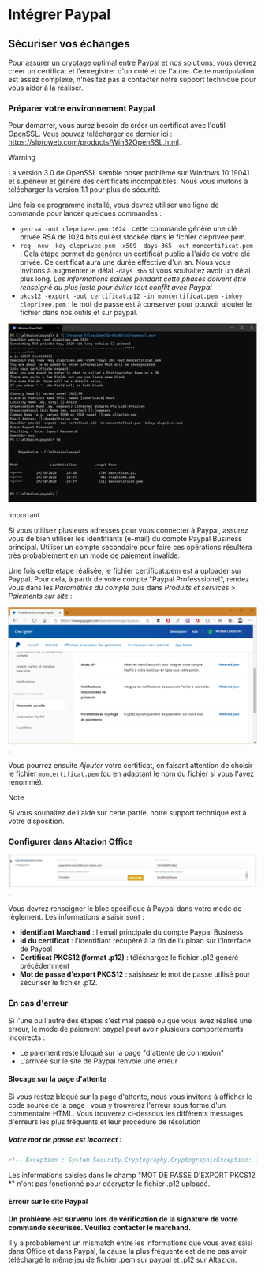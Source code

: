 # Intégrer Paypal


## Sécuriser vos échanges

Pour assurer un cryptage optimal entre Paypal et nos solutions, vous devrez créer un certificat et l'enregistrer d'un coté et de l'autre. Cette manipulation est assez complexe, n'hésitez pas à contacter notre support technique pour vous aider à la réaliser.

### Préparer votre environnement Paypal

Pour démarrer, vous aurez besoin de créer un certificat avec l'outil OpenSSL. Vous pouvez télécharger ce dernier ici : https://slproweb.com/products/Win32OpenSSL.html.

> [!WARNING]
> La version 3.0 de OpenSSL semble poser problème sur Windows 10 19041 et supérieur et génère des certificats incompatibles. Nous vous invitons à télécharger la version 1.1 pour plus de sécurité.

Une fois ce programme installé, vous devrez utiliser une ligne de commande pour lancer quelques commandes :

- `genrsa -out cleprivee.pem 1024` : cette commande génère une clé privée RSA de 1024 bits qui est stockée dans le fichier cleprivee.pem.
- `req -new -key cleprivee.pem -x509 -days 365 -out moncertificat.pem` : Cela étape permet de générer un certificat public à l'aide de votre clé privée. Ce certificat aura une durée effective d'un an. Nous vous invitons à augmenter le délai `-days 365` si vous souhaitez avoir un délai plus long. _Les informations saisies pendant cette phases doivent être renseigné au plus juste pour éviter tout conflit avec Paypal_
- `pkcs12 -export -out certificat.p12 -in moncertificat.pem -inkey cleprivee.pem` : le mot de passe est à conserver pour pouvoir ajouter le fichier dans nos outils et sur paypal.

![OpenSsl](reglement-paypal-openssl.PNG)

> [!IMPORTANT]
> Si vous utilisez plusieurs adresses pour vous connecter à Paypal, assurez vous de bien utiliser les identifiants (e-mail) du compte Paypal Business principal. Utiliser un compte secondaire pour faire ces opérations résultera très probablement en un mode de paiement invalide.

Une fois cette étape réalisée, le fichier certificat.pem est à uploader sur Paypal. Pour cela, à partir de votre compte "Paypal Professsionel", rendez vous dans les _Paramètres du compte_ puis dans _Produits et services_ > _Paiements sur site_ :

![Upload](reglement-paypal-uploadcert.png).

Vous pourrez ensuite _Ajouter_ votre certificat, en faisant attention de choisir le fichier `moncertificat.pem` (ou en adaptant le nom du fichier si vous l'avez renommé).


> [!NOTE]
> Si vous souhaitez de l'aide sur cette partie, notre support technique est à votre disposition.

### Configurer dans Altazion Office

![Dans office](reglement-paypal-dansoffice.png).

Vous devrez renseigner le bloc spécifique à Paypal dans votre mode de règlement. Les informations à saisir sont :

- **Identifiant Marchand** : l'email principale du compte Paypal Business
- **Id du certificat** : l'identifiant récupéré à la fin de l'upload sur l'interface de Paypal
- **Certificat PKCS12 (format .p12)** : téléchargez le fichier .p12 généré précédemment
- **Mot de passe d'export PKCS12** : saisissez le mot de passe utilisé pour sécuriser le fichier .p12.

### En cas d'erreur

Si l'une ou l'autre des étapes s'est mal passé ou que vous avez réalisé une erreur, le mode de paiement paypal peut avoir plusieurs comportements incorrects :

- Le paiement reste bloqué sur la page "d'attente de connexion"
- L'arrivée sur le site de Paypal renvoie une erreur

#### Blocage sur la page d'attente

Si vous restez bloqué sur la page d'attente, nous vous invitons à afficher le code source de la page : vous y trouverez l'erreur sous forme d'un commentaire HTML. Vous trouverez ci-dessous les différents messages d'erreurs les plus fréquents et leur procédure de résolution

##### Votre mot de passe est incorrect :

```html
<!-- Exception : System.Security.Cryptography.CryptographicException: The specified network password is not correct. -->
```
Les informations saisies dans le champ "MOT DE PASSE D'EXPORT PKCS12 *" n'ont pas fonctionné pour décrypter le fichier .p12 uploadé. 

#### Erreur sur le site Paypal

**Un problème est survenu lors de vérification de la signature de votre commande sécurisée. Veuillez contacter le marchand.**

Il y a probablement un mismatch entre les informations que vous avez saisi dans Office et dans Paypal, la cause la plus fréquente est de ne pas avoir téléchargé le même jeu de fichier .pem sur paypal et .p12 sur Altazion.


